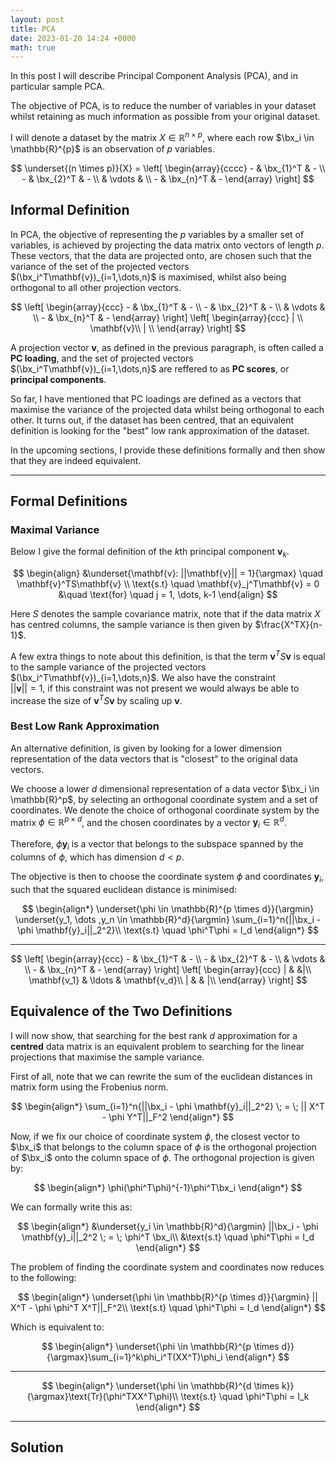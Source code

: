 ```yaml
---
layout: post
title: PCA
date: 2023-01-20 14:24 +0000
math: true
---
```


In this post I will describe Principal Component Analysis (PCA), and in particular sample PCA.

The objective of PCA, is to reduce the number of variables in your dataset whilst retaining as much information as possible from your original dataset.

I will denote a dataset by the matrix $X \in \mathbb{R}^{n \times p}$, where each row $\bx_i \in \mathbb{R}^{p}$ is an observation of $p$ variables.

$$
\underset{(n \times p)}{X} = 
\left[
  \begin{array}{cccc}
    - & \bx_{1}^T & -  \\
    - & \bx_{2}^T & - \\
     & \vdots  &   \\
    - & \bx_{n}^T & -
  \end{array}
\right]
$$

## Informal Definition

In PCA, the objective of representing the $p$ variables by a smaller set of variables, is achieved by projecting the data matrix onto vectors of length $p$. These vectors, that the data are projected onto, are chosen such that the variance of the set of the projected vectors $(\bx_i^T\mathbf{v})_{i=1,\dots,n}$ is maximised, whilst also being orthogonal to all other projection vectors.

$$
\left[
  \begin{array}{ccc}
    - & \bx_{1}^T & -  \\
    - & \bx_{2}^T & - \\
     & \vdots  &   \\
    - & \bx_{n}^T & -
  \end{array}
\right]
\left[
  \begin{array}{ccc}
     | \\
    \mathbf{v}\\
     | \\
  \end{array}
\right]
$$

A projection vector $\mathbf{v}$, as defined in the previous paragraph, is often called a **PC loading**, and the set of projected vectors $(\bx_i^T\mathbf{v})_{i=1,\dots,n}$ are reffered to as **PC scores**, or **principal components**.

So far, I have mentioned that PC loadings are defined as a vectors that maximise the variance of the projected data whilst being orthogonal to each other. It turns out, if the dataset has been centred, that an equivalent definition is looking for the "best" low rank approximation of the dataset.

In the upcoming sections, I provide these definitions formally and then show that they are indeed equivalent.

***

## Formal Definitions



### Maximal Variance

Below I give the formal definition of the $k$th principal component $\mathbf{v}_k$.

$$
\begin{align}
    &\underset{\mathbf{v}: ||\mathbf{v}|| = 1}{\argmax} \quad \mathbf{v}^TS\mathbf{v} \\
    \text{s.t} \quad \mathbf{v}_j^T\mathbf{v} = 0 &\quad \text{for} \quad j = 1, \dots, k-1
\end{align}
$$

Here $S$ denotes the sample covariance matrix, note that if the data matrix $X$ has centred columns, the sample variance is then given by $\frac{X^TX}{n-1}$. 

A few extra things to note about this definition, is that the term
$\mathbf{v}^TS\mathbf{v}$ is equal to the sample variance of the projected vectors
$(\bx_i^T\mathbf{v})_{i=1,\dots,n}$. We also have the constraint  
$||\mathbf{v}|| = 1$, if this constraint was not present we would always be able to increase the size of 
$\mathbf{v}^TS\mathbf{v}$ by scaling up $\mathbf{v}$.

### Best Low Rank Approximation

An alternative definition, is given by looking for a lower dimension representation of the data vectors that is "closest" to the original data vectors.

We choose a lower $d$ dimensional representation of a data vector $\bx_i \in \mathbb{R}^p$, by selecting an orthogonal coordinate system and a set of coordinates. We denote the choice of orthogonal coordinate system by the matrix $\phi \in \mathbb{R}^{p \times d}$, and the chosen coordinates by a vector $\mathbf{y}_i \in \mathbb{R}^{d}$.

Therefore, $\phi \mathbf{y}_i$ is a vector that belongs to the subspace spanned by the columns of $\phi$, which has dimension $d < p$.

The objective is then to choose the coordinate system $\phi$ and coordinates $\mathbf{y}_i$, such that the squared euclidean distance is minimised:


$$
\begin{align*}
\underset{\phi \in \mathbb{R}^{p \times d}}{\argmin} \underset{y_1, \dots ,y_n \in \mathbb{R}^d}{\argmin} \sum_{i=1}^n{||\bx_i - \phi \mathbf{y}_i||_2^2}\\
    \text{s.t} \quad \phi^T\phi = I_d
\end{align*}
$$



***

$$
\left[
  \begin{array}{ccc}
    - & \bx_{1}^T & -  \\
    - & \bx_{2}^T & - \\
     & \vdots  &   \\
    - & \bx_{n}^T & -
  \end{array}
\right]
\left[
  \begin{array}{ccc}
     | & &|\\
    \mathbf{v_1} & \ldots & \mathbf{v_d}\\
     | & & |\\
  \end{array}
\right]
$$

## Equivalence of the Two Definitions



I will now show, that searching for the best rank $d$ approximation for a **centred** data matrix is an equivalent problem to searching for the linear projections that maximise the sample variance. 

First of all, note that we can rewrite the sum of the euclidean distances in matrix form using the Frobenius norm. 

$$
\begin{align*}
\sum_{i=1}^n{||\bx_i - \phi \mathbf{y}_i||_2^2} \; = \; || X^T - \phi Y^T||_F^2 
\end{align*}
$$

Now, if we fix our choice of coordinate system $\phi$, the closest vector to $\bx_i$ that belongs to the column space of $\phi$ is the orthogonal projection of $\bx_i$ onto the column space of $\phi$. The orthogonal projection is given by:

$$
\begin{align*}
\phi(\phi^T\phi)^{-1}\phi^T\bx_i
\end{align*}
$$

We can formally write this as:

$$
\begin{align*}
&\underset{y_i \in \mathbb{R}^d}{\argmin} ||\bx_i - \phi \mathbf{y}_i||_2^2 \; = \;  \phi^T \bx_i\\
    &\text{s.t} \quad \phi^T\phi = I_d
\end{align*}
$$

The problem of finding the coordinate system and coordinates now reduces to the following:

$$
\begin{align*}
\underset{\phi \in \mathbb{R}^{p \times d}}{\argmin} || X^T - \phi \phi^T X^T||_F^2\\
    \text{s.t} \quad \phi^T\phi = I_d
\end{align*}
$$

Which is equivalent to:

$$
\begin{align*}
    \underset{\phi \in \mathbb{R}^{p \times d}}{\argmax}\sum_{i=1}^k\phi_i^T(XX^T)\phi_i
\end{align*}
$$



***
$$
\begin{align*}
\underset{\phi \in \mathbb{R}^{d \times k}}{\argmax}\text{Tr}(\phi^TXX^T\phi)\\
    \text{s.t} \quad \phi^T\phi = I_k
\end{align*}
$$


***




## Solution

